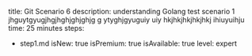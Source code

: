 title: Git Scenario 6
description: understanding Golang test scenario 1 jhguytgyugjhgjhghjghjghjg g ytyghjgyuguiy uiy hkjhkjhkjhkjhkj ihiuyuihju
time: 25 minutes
steps:
  - step1.md
isNew: true
isPremium: true
isAvailable: true
level: expert

